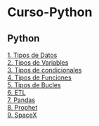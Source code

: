 # Curso-Python
## Python
[1. Tipos de Datos](https://github.com/EzioADeF/Curso-Python/blob/Dia-1/Copia%20de%20M4%20-%2001%20-%20Python%20Notebook.ipynb) <br>
[2. Tipos de Variables](https://github.com/EzioADeF/Curso-Python/blob/Dia-1/Copia%20de%20M4%20-%2002%20-%20Python%20Notebook.ipynb) <br>
[3. Tipos de condicionales](https://github.com/EzioADeF/Curso-Python/blob/Dia-1/Copia%20de%20M4%20-%2003%20-%20Condicionales.ipynb) <br>
[4. Tipos de Funciones](https://github.com/EzioADeF/Curso-Python/blob/Dia-1/Copia%20de%20M4%20-%2004%20-%20Funciones.ipynb) <br>
[5. Tipos de Bucles](https://github.com/EzioADeF/Curso-Python/blob/Dia-1/Copia%20de%20M4%20-%2005%20-%20Bucles.ipynb) <br>
[6. ETL](https://github.com/EzioADeF/Curso-Python/blob/Dia-1/Copia%20de%20M4%20-%2006%20-%20ETL.ipynb) <br>
[7. Pandas](https://github.com/EzioADeF/Curso-Python/blob/Dia-3/Copia%20de%20M4%20-%2010%20-%20Pandas.ipynb) <br>
[8. Prophet](https://github.com/EzioADeF/Curso-Python/blob/Dia-3/Copia%20de%20Prophet%20-%20Predecir%20el%20valor%20de%20Bitcoin.ipynb) <br>
[9. SpaceX](https://github.com/EzioADeF/Curso-Python/blob/Dia-3/Copia%20de%20SpaceX%20-%201%20-%20Data%20Collection%20Api%20v2.ipynb) <br>
